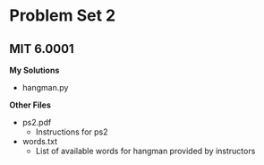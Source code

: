 # Problem Set 2
## MIT 6.0001

**My Solutions**
* hangman.py

**Other Files**
* ps2.pdf
    * Instructions for ps2
* words.txt
    * List of available words for hangman provided by instructors
